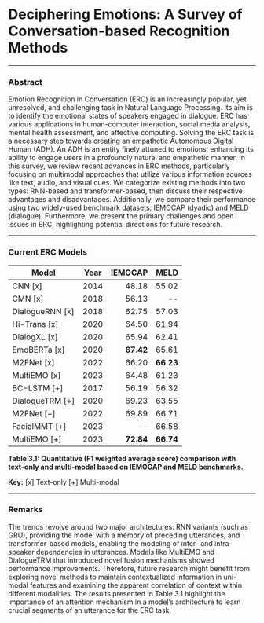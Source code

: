 # Deciphering Emotions: A Survey of Conversation-based Recognition Methods

---

### Abstract

Emotion Recognition in Conversation (ERC) is an increasingly popular, yet unresolved,
and challenging task in Natural Language Processing. Its aim is to identify the emotional
states of speakers engaged in dialogue. ERC has various applications in human-computer
interaction, social media analysis, mental health assessment, and affective computing.
Solving the ERC task is a necessary step towards creating an empathetic Autonomous
Digital Human (ADH). An ADH is an entity finely attuned to emotions, enhancing its
ability to engage users in a profoundly natural and empathetic manner. In this survey, we
review recent advances in ERC methods, particularly focusing on multimodal approaches
that utilize various information sources like text, audio, and visual cues. We categorize
existing methods into two types: RNN-based and transformer-based, then discuss their
respective advantages and disadvantages. Additionally, we compare their performance
using two widely-used benchmark datasets: IEMOCAP (dyadic) and MELD (dialogue).
Furthermore, we present the primary challenges and open issues in ERC, highlighting
potential directions for future research.

---

### Current ERC Models

| Model             | Year | IEMOCAP | MELD |
|-------------------|:----:|------------:|----------:|
| CNN [x]           | 2014 |      48.18  |     55.02 |
| CMN [x]           | 2018 |      56.13  |      --  |
| DialogueRNN [x]   | 2018 |      62.75  |     57.03 |
| Hi-Trans [x]      | 2020 |      64.50  |     61.94 |
| DialogXL [x]      | 2020 |      65.94  |     62.41 | 
| EmoBERTa [x]      | 2020 |      **67.42**  |     65.61 | 
| M2FNet [x]        | 2022 |      66.20  |     **66.23** | 
| MultiEMO [x]      | 2023 |      64.48  |     61.23 | 
| BC-LSTM [\+]       | 2017 |      56.19  |     56.32 | 
| DialogueTRM [\+]   | 2020 |      69.23  |     63.55 | 
| M2FNet [\+]        | 2022 |      69.89  |     66.71 | 
| FacialMMT [\+]     | 2023 |       --     |     66.58 | 
| MultiEMO [\+]      | 2023 |      **72.84**  |     **66.74** | 

**Table 3.1: Quantitative (F1 weighted average score) comparison with <br>
text-only and multi-modal based on IEMOCAP and MELD benchmarks.**

**Key:** [x] Text-only     [\+] Multi-modal

---

### Remarks

The trends revolve around two major architectures: RNN variants (such as GRU), providing the model with a memory
of preceding utterances, and transformer-based models, enabling the modeling of inter- and
intra-speaker dependencies in utterances. Models like MultiEMO and DialogueTRM
that introduced novel fusion mechanisms showed performance improvements. Therefore,
future research might benefit from exploring novel methods to maintain contextualized information
in uni-modal features and examining the apparent correlation of context within
different modalities. The results presented in Table 3.1 highlight the importance of an
attention mechanism in a model’s architecture to learn crucial segments of an utterance for
the ERC task.
